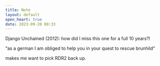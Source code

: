 ```yaml
---
title: Note
layout: default
open_heart: true
date: 2023-09-20 00:33
---
```


Django Unchained (2012): how did I miss this one for a full 10 years?! 

“as a german I am obliged to help you in your quest to rescue brunhild” 

makes me want to pick RDR2 back up.
